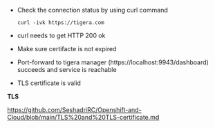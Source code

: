 - Check the connection status by using curl command

  `curl -ivk https://tigera.com` 
  
- curl needs to get HTTP 200 ok
- Make sure certifacte is not expired
- Port-forward to tigera manager (https://localhost:9943/dashboard) succeeds and service is reachable
- TLS certificate is valid

**TLS**

https://github.com/SeshadriRC/Openshift-and-Cloud/blob/main/TLS%20and%20TLS-certificate.md
